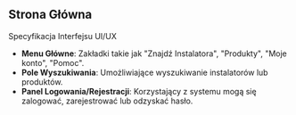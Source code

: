 ## Strona Główna
Specyfikacja Interfejsu UI/UX

- **Menu Główne**: Zakładki takie jak "Znajdź Instalatora", "Produkty", "Moje konto", "Pomoc".
- **Pole Wyszukiwania**: Umożliwiające wyszukiwanie instalatorów lub produktów.
- **Panel Logowania/Rejestracji**: Korzystający z systemu mogą się zalogować, zarejestrować lub odzyskać hasło.
